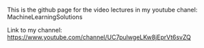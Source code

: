 This is the github page for the video lectures in my youtube chanel: MachineLearningSolutions 

Link to my channel:
https://www.youtube.com/channel/UC7pulwgeLKw8jEprVt6svZQ

